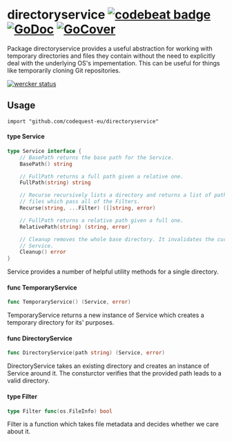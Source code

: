 # directoryservice [![codebeat badge](https://codebeat.co/badges/fe5a26da-9b90-47be-b8b3-6ce870adb3ff)](https://codebeat.co/projects/directoryservice-master) [![GoDoc](https://godoc.org/github.com/codequest-eu/directoryservice?status.svg)](https://godoc.org/github.com/codequest-eu/directoryservice) [![GoCover](http://gocover.io/_badge/github.com/codequest-eu/directoryservice)](http://gocover.io/github.com/codequest-eu/directoryservice)

Package directoryservice provides a useful abstraction for working with temporary directories and files they contain without the need to explicitly deal with the underlying OS's impementation. This can be useful for things like temporarily cloning Git repositories.

[![wercker status](https://app.wercker.com/status/aea4ead7c0e7add1f0448f17f18d03f2/m/master "wercker status")](https://app.wercker.com/project/bykey/aea4ead7c0e7add1f0448f17f18d03f2)

## Usage

    import "github.com/codequest-eu/directoryservice"


#### type Service

```go
type Service interface {
	// BasePath returns the base path for the Service.
	BasePath() string

	// FullPath returns a full path given a relative one.
	FullPath(string) string

	// Recurse recursively lists a directory and returns a list of paths to
	// files which pass all of the Filters.
	Recurse(string, ...Filter) ([]string, error)

	// FullPath returns a relative path given a full one.
	RelativePath(string) (string, error)

	// Cleanup removes the whole base directory. It invalidates the current
	// Service.
	Cleanup() error
}
```

Service provides a number of helpful utility methods for a single directory.

#### func TemporaryService

```go
func TemporaryService() (Service, error)
```

TemporaryService returns a new instance of Service which creates a temporary directory for its' purposes.

#### func DirectoryService

```go
func DirectoryService(path string) (Service, error)
```

DirectoryService takes an existing directory and creates an instance of Service around it. The consturctor verifies that the provided path leads to a valid directory.

#### type Filter

```go
type Filter func(os.FileInfo) bool
```

Filter is a function which takes file metadata and decides whether we care about it.
